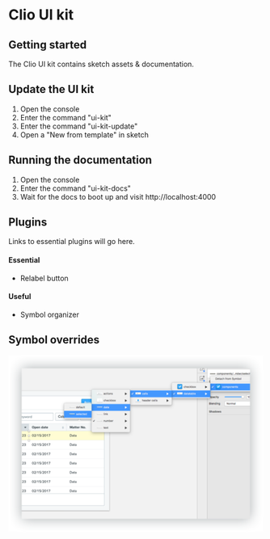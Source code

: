 # Clio UI kit

## Getting started
The Clio UI kit contains sketch assets & documentation.

## Update the UI kit
1. Open the console
2. Enter the command "ui-kit"
3. Enter the command "ui-kit-update"
4. Open a "New from template" in sketch

## Running the documentation
1. Open the console
2. Enter the command "ui-kit-docs"
3. Wait for the docs to boot up and visit http://localhost:4000

## Plugins
Links to essential plugins will go here.
#### Essential
* Relabel button

#### Useful
* Symbol organizer

## Symbol overrides
![Symbol overrides](images/symbol-overrides.png)
